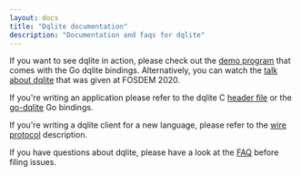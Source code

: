 ```yaml
---
layout: docs
title: "Dqlite documentation"
description: "Documentation and faqs for dqlite"
---
```


If you want to see dqlite in action, please check out the [demo program](https://github.com/canonical/go-dqlite#demo) that comes with the Go dqlite bindings. Alternatively, you can watch the [talk about dqlite](https://fosdem.org/2020/schedule/event/dqlite/) that was given at FOSDEM 2020.

If you're writing an application please refer to the dqlite C [header file](https://github.com/canonical/dqlite/blob/master/include/dqlite.h) or the [go-dqlite](https://github.com/canonical/go-dqlite) Go bindings.

If you're writing a dqlite client for a new language, please refer to the [wire protocol](/docs/protocol) description.

If you have questions about dqlite, please have a look at the [FAQ](/docs/faq) before filing issues.
